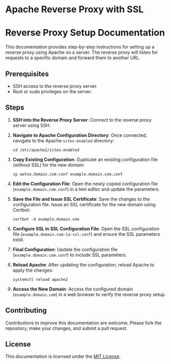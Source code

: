 # Apache Reverse Proxy with SSL
# Reverse Proxy Setup Documentation

This documentation provides step-by-step instructions for setting up a reverse proxy using Apache on a server. The reverse proxy will listen for requests to a specific domain and forward them to another URL.

## Prerequisites

- SSH access to the reverse proxy server.
- Root or sudo privileges on the server.

## Steps

1. **SSH into the Reverse Proxy Server**: Connect to the reverse proxy server using SSH.

2. **Navigate to Apache Configuration Directory**: Once connected, navigate to the Apache `sites-enabled` directory:
    ```
    cd /etc/apache2/sites-enabled
    ```

3. **Copy Existing Configuration**: Duplicate an existing configuration file (without SSL) for the new domain:
    ```
    cp aetna.domain.com.conf example.domain.com.conf
    ```

4. **Edit the Configuration File**: Open the newly copied configuration file (`example.domain.com.conf`) in a text editor and update the parameters.

5. **Save the File and Issue SSL Certificate**: Save the changes to the configuration file. Issue an SSL certificate for the new domain using Certbot:
    ```
    certbot -d example.domain.com
    ```

6. **Configure SSL in SSL Configuration File**: Open the SSL configuration file (`example.domain.com-le-ssl.conf`) and ensure the SSL parameters exist.

7. **Final Configuration**: Update the configuration file (`example.domain.com.conf`) to include SSL parameters.

8. **Reload Apache**: After updating the configuration, reload Apache to apply the changes:
    ```
    systemctl reload apache2
    ```

9. **Access the New Domain**: Access the configured domain (`example.domain.com`) in a web browser to verify the reverse proxy setup.

## Contributing

Contributions to improve this documentation are welcome. Please fork the repository, make your changes, and submit a pull request.

## License

This documentation is licensed under the [MIT License](LICENSE).
